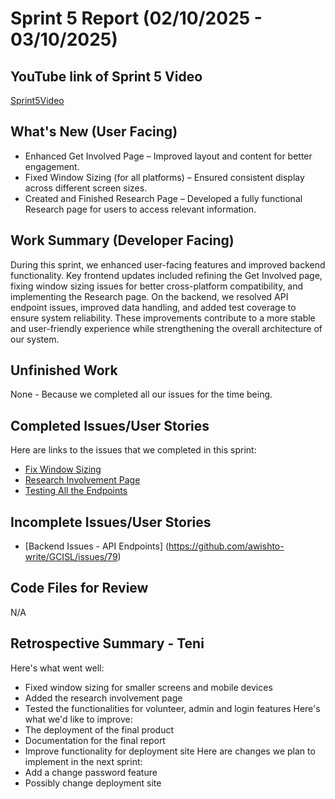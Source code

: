 # Sprint 5 Report (02/10/2025 - 03/10/2025)
## YouTube link of Sprint 5 Video 
[Sprint5Video](https://youtu.be/Y1sxLtRh0Ww)

## What's New (User Facing)
* Enhanced Get Involved Page – Improved layout and content for better engagement.
* Fixed Window Sizing (for all platforms) – Ensured consistent display across different screen sizes.
* Created and Finished Research Page – Developed a fully functional Research page for users to access relevant information.
## Work Summary (Developer Facing)
During this sprint, we enhanced user-facing features and improved backend functionality. Key frontend updates included refining the Get Involved page, fixing window sizing issues for better cross-platform compatibility, and implementing the Research page. On the backend, we resolved API endpoint issues, improved data handling, and added test coverage to ensure system reliability. These improvements contribute to a more stable and user-friendly experience while strengthening the overall architecture of our system.
## Unfinished Work  
None - Because we completed all our issues for the time being.
## Completed Issues/User Stories  
Here are links to the issues that we completed in this sprint:
* [Fix Window Sizing](https://github.com/awishto-write/GCISL/issues/51) 
* [Research Involvement Page](https://github.com/awishto-write/GCISL/issues/84)
* [Testing All the Endpoints](https://github.com/awishto-write/GCISL/issues/88)
## Incomplete Issues/User Stories  
* [Backend Issues - API Endpoints] (https://github.com/awishto-write/GCISL/issues/79)
## Code Files for Review   
N/A
## Retrospective Summary - Teni
Here's what went well: 
 * Fixed window sizing for smaller screens and mobile devices
 * Added the research involvement page
 * Tested the functionalities for volunteer, admin and login features
Here's what we'd like to improve: 
  * The deployment of the final product
  * Documentation for the final report
  * Improve functionality for deployment site
Here are changes we plan to implement in the next sprint: 
  * Add a change password feature
  * Possibly change deployment site
